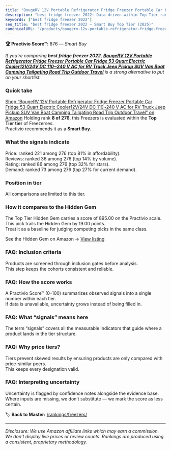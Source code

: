 ```yaml
---
title: "BougeRV 12V Portable Refrigerator Fridge Freezer Portable Car Fridge 53 Quart Electric Cooler12V/24V DC 110~240 V AC for RV Truck Jeep Pickup SUV Van Boat Camping Tailgating Road Trip Outdoor Travel"
description: "best fridge freezer 2022: Data-driven within Top Tier ranking using the Practivio Score™. Positioned by quality, value, demand, findability, momentum."
keywords: ["best fridge freezer 2022"]
seo_title: "best fridge freezer 2022 — Smart Buy Top Tier (2025)"
canonicalURL: "/products/bougerv-12v-portable-refrigerator-fridge-freezer-portable-car-fridge-53-quart-electric-cooler12v24v-dc-110240-v-ac-for-rv-truck-jeep-pickup-suv-van-boat-camping-tailgating-road-trip-outdoor-travel-B0869NCSNH/"
---
```


**🏆 Practivio Score™:** 876 — _Smart Buy_


*If you're comparing **best fridge freezer 2022**, **[BougeRV 12V Portable Refrigerator Fridge Freezer Portable Car Fridge 53 Quart Electric Cooler12V/24V DC 110~240 V AC for RV Truck Jeep Pickup SUV Van Boat Camping Tailgating Road Trip Outdoor Travel](https://www.amazon.com/dp/B0869NCSNH?tag=practivio-20)** is a strong alternative to put on your shortlist.*
### Quick take
[Shop “BougeRV 12V Portable Refrigerator Fridge Freezer Portable Car Fridge 53 Quart Electric Cooler12V/24V DC 110~240 V AC for RV Truck Jeep Pickup SUV Van Boat Camping Tailgating Road Trip Outdoor Travel” on Amazon](https://www.amazon.com/dp/B0869NCSNH?tag=practivio-20)
Holding rank **8 of 276**, this Freezers is evaluated within the **Top Tier tier** of Freezerses.  
Practivio recommends it as a **Smart Buy**.

### What the signals indicate
Price: ranked 221 among 276 (top 81% in affordability).  
Reviews: ranked 36 among 276 (top 14% by volume).  
Rating: ranked 86 among 276 (top 32% for stars).  
Demand: ranked 73 among 276 (top 27% for current demand).

### Position in tier
All comparisons are limited to this tier.

### How it compares to the Hidden Gem
The Top Tier Hidden Gem carries a score of 895.00 on the Practivio scale.  
This pick trails the Hidden Gem by 19.00 points.  
Treat it as a baseline for judging competing picks in the same class.  

See the Hidden Gem on Amazon → [View listing](https://www.amazon.com/dp/B08P6CS4SW?tag=practivio-20)

### FAQ: Inclusion criteria
Products are screened through inclusion gates before analysis.  
This step keeps the cohorts consistent and reliable.

### FAQ: How the score works
A Practivio Score™ (0–100) summarizes observed signals into a single number within each tier.  
If data is unavailable, uncertainty grows instead of being filled in.

### FAQ: What “signals” means here
The term “signals” covers all the measurable indicators that guide where a product lands in the tier structure.

### FAQ: Why price tiers?
Tiers prevent skewed results by ensuring products are only compared with price-similar peers.  
This keeps every designation valid.

### FAQ: Interpreting uncertainty
Uncertainty is flagged by confidence notes alongside the evidence base.  
Where inputs are missing, we don’t substitute — we mark the score as less certain.


🏷️ **Back to Master:** [/rankings/freezers/](/rankings/freezers/)

---
_Disclosure: We use Amazon affiliate links which may earn a commission. We don’t display live prices or review counts. Rankings are produced using a consistent, proprietary methodology._
